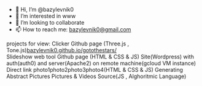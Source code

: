 - 👋 Hi, I’m @bazylevnik0
- 👀 I’m interested in www
- 💞️ I’m looking to collaborate
- 📫 How to reach me: bazylevnik0@gmail.com

projects for view:
Clicker Github page (Three.js , Tone.js)<a href="https://bazylevnik0.github.io/gotothestars/">bazylevnik0.github.io/gotothestars/</a><br>
Slideshow web tool Github page (HTML & CSS & JS)
Site(Wordpress) with auth(auth0) and server(Apache2) on remote machine(gcloud VM instance) Direct link photo1photo2photo3photo4(HTML & CSS & JS)
Generating Abstract Pictures Pictures & Videos Source(JS , Alghoritmic Language)

